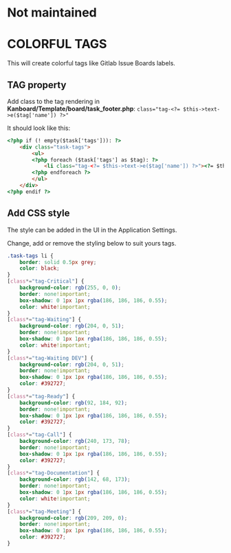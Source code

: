 # Not maintained

#  COLORFUL TAGS
This will create colorful tags like Gitlab Issue Boards labels.

## TAG property
Add class to the tag rendering in **Kanboard/Template/board/task_footer.php**:
`class="tag-<?= $this->text->e($tag['name']) ?>"`

It should look like this:
```HTML
<?php if (! empty($task['tags'])): ?>
    <div class="task-tags">
        <ul>
        <?php foreach ($task['tags'] as $tag): ?>
            <li class="tag-<?= $this->text->e($tag['name']) ?>"><?= $this->text->e($tag['name']) ?></li>
        <?php endforeach ?>
        </ul>
    </div>
<?php endif ?>
```

## Add CSS style
The style can be added in the UI in the Application Settings.

Change, add or remove the styling below to suit yours tags.

```CSS
.task-tags li {
    border: solid 0.5px grey;
    color: black;
}
[class*="tag-Critical"] {
    background-color: rgb(255, 0, 0);
    border: none!important;
    box-shadow: 0 1px 1px rgba(186, 186, 186, 0.55);
    color: white!important;
}
[class*="tag-Waiting"] {
    background-color: rgb(204, 0, 51);
    border: none!important;
    box-shadow: 0 1px 1px rgba(186, 186, 186, 0.55);
    color: white!important;
}
[class*="tag-Waiting DEV"] {
    background-color: rgb(204, 0, 51);
    border: none!important;
    box-shadow: 0 1px 1px rgba(186, 186, 186, 0.55);
    color: #392727;
}
[class*="tag-Ready"] {
    background-color: rgb(92, 184, 92);
    border: none!important;
    box-shadow: 0 1px 1px rgba(186, 186, 186, 0.55);
    color: #392727;
}
[class*="tag-Call"] {
    background-color: rgb(240, 173, 78);
    border: none!important;
    box-shadow: 0 1px 1px rgba(186, 186, 186, 0.55);
    color: #392727;
}
[class*="tag-Documentation"] {
    background-color: rgb(142, 68, 173);
    border: none!important;
    box-shadow: 0 1px 1px rgba(186, 186, 186, 0.55);
    color: white!important;
}
[class*="tag-Meeting"] {
    background-color: rgb(209, 209, 0);
    border: none!important;
    box-shadow: 0 1px 1px rgba(186, 186, 186, 0.55);
    color: #392727;
}
```

